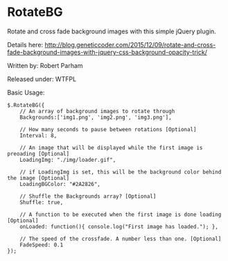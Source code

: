 # RotateBG
Rotate and cross fade background images with this simple jQuery plugin.

Details here: 
http://blog.geneticcoder.com/2015/12/09/rotate-and-cross-fade-background-images-with-jquery-css-background-opacity-trick/

Written by: Robert Parham

Released under: WTFPL

Basic Usage:

	$.RotateBG({
		// An array of background images to rotate through
		Backgrounds:['img1.png', 'img2.png', 'img3.png'],

		// How many seconds to pause between rotations [Optional]
		Interval: 8,

		// An image that will be displayed while the first image is preoading [Optional]
		LoadingImg: "./img/loader.gif",
	
		// if LoadingImg is set, this will be the background color behind the image [Optional]
		LoadingBGColor: "#2A2826",
	
		// Shuffle the Backgrounds array? [Optional]
		Shuffle: true,

		// A function to be executed when the first image is done loading [Optional]
		onLoaded: function(){ console.log("First image has loaded."); },

		// The speed of the crossfade. A number less than one. [Optional]
		FadeSpeed: 0.1
	});
